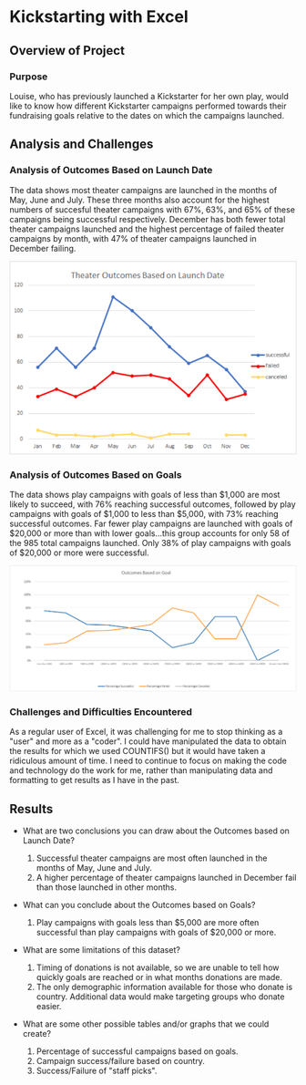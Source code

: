 # Kickstarting with Excel

## Overview of Project

### Purpose
Louise, who has previously launched a Kickstarter for her own play, would like to know how different Kickstarter campaigns performed
towards their fundraising goals relative to the dates on which the campaigns launched.

## Analysis and Challenges

### Analysis of Outcomes Based on Launch Date
The data shows most theater campaigns are launched in the months of May, June and July.  These three months also account for the highest
numbers of succesful theater campaigns with 67%, 63%, and 65% of these campaigns being successful respectively.  December has both fewer
total theater campaigns launched and the highest percentage of failed theater campaigns by month, with 47% of theater campaigns launched
in December failing.

![Theater Outcomes vs Launch](/Resources/Theater_Outcomes_vs_Launch.png) 

### Analysis of Outcomes Based on Goals
The data shows play campaigns with goals of less than $1,000 are most likely to succeed, with 76% reaching successful outcomes, followed
by play campaigns with goals of $1,000 to less than $5,000, with 73% reaching successful outcomes.  Far fewer play campaigns are
launched with	goals of $20,000 or more than with lower goals...this group accounts for only 58 of the 985 total campaigns launched. 
Only 38% of play campaigns with goals of $20,000 or more were successful.

![Outcomes vs Goals](/Resources/Outcomes_vs_Goals.png)

### Challenges and Difficulties Encountered
As a regular user of Excel, it was challenging for me to stop thinking as a "user" and more as a "coder".  I could have manipulated
the data to obtain the results for which we used COUNTIFS() but it would have taken a ridiculous amount of time.  I need to
continue to focus on making the code and technology do the work for me, rather than manipulating data and formatting to get
results as I have in the past.

## Results

- What are two conclusions you can draw about the Outcomes based on Launch Date?
	1. Successful theater campaigns are most often launched in the months of May, June and July.
	2. A higher percentage of theater campaigns launched in December fail than those launched in other months.
	
- What can you conclude about the Outcomes based on Goals?
	1. Play campaigns with goals less than $5,000 are more often successful than play campaigns with goals of $20,000 or more.

- What are some limitations of this dataset?
	1. Timing of donations is not available, so we are unable to tell how quickly goals are reached or in what months donations are made.
	2. The only demographic information available for those who donate is country.  Additional data would make targeting groups who donate
	    easier.

- What are some other possible tables and/or graphs that we could create?
	1. Percentage of successful campaigns based on goals.
	2. Campaign success/failure based on country.
	3. Success/Failure of "staff picks".

